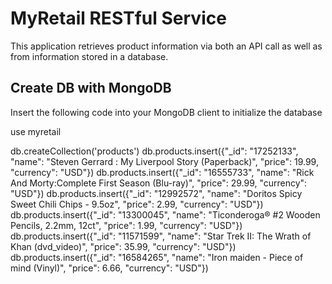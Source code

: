 # MyRetail RESTful Service

This application retrieves product information via both an API call as well as from information stored in a database.

## Create DB with MongoDB
Insert the following code into your MongoDB client to initialize the database

use myretail

db.createCollection('products')
db.products.insert({"_id": "17252133", "name": "Steven Gerrard : My Liverpool Story (Paperback)", "price": 19.99, "currency": "USD"})
db.products.insert({"_id": "16555733", "name": "Rick And Morty:Complete First Season (Blu-ray)", "price": 29.99, "currency": "USD"})
db.products.insert({"_id": "12992572", "name": "Doritos Spicy Sweet Chili Chips - 9.5oz", "price": 2.99, "currency": "USD"})
db.products.insert({"_id": "13300045", "name": "Ticonderoga&#174; #2 Wooden Pencils, 2.2mm, 12ct", "price": 1.99, "currency": "USD"})
db.products.insert({"_id": "11571599", "name": "Star Trek II: The Wrath of Khan (dvd_video)", "price": 35.99, "currency": "USD"})
db.products.insert({"_id": "16584265", "name": "Iron maiden - Piece of mind (Vinyl)", "price": 6.66, "currency": "USD"})